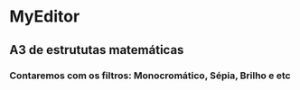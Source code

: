 # MyEditor

## A3 de estrututas matemáticas 

### Contaremos com os filtros: Monocromático, Sépia, Brilho e etc
